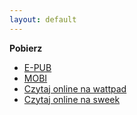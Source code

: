```yaml
---
layout: default
---
```


**Pobierz**
- [E-PUB](https://github.com/Alucardyna/kiedy-zobaczysz-sroke/raw/master/KIEDY%20ZOBACZYSZ%20SROK%C4%98.epub)
- [MOBI](https://github.com/Alucardyna/kiedy-zobaczysz-sroke/raw/master/KIEDY%20ZOBACZYSZ%20SROKE.mobi)
- [Czytaj online na wattpad](https://www.wattpad.com/771226239-kiedy-zobaczysz-srokę-alarm-313)
- [Czytaj online na sweek](https://sweek.com/pl/story-dashboard/84311/1102674648)
